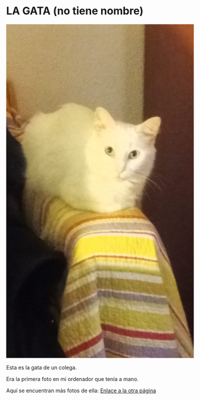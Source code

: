 # LA GATA (no tiene nombre)

![La gata](https://github.com/arodovi852/repo-digi-1/blob/main/assets/WhatsApp%20Image%202024-09-27%20at%2010.25.24%20AM.jpeg?raw=true)

Esta es la gata de un colega.

Era la primera foto en mi ordenador que tenía a mano.

Aquí se encuentran más fotos de ella: [Enlace a la otra página](README2.md)
